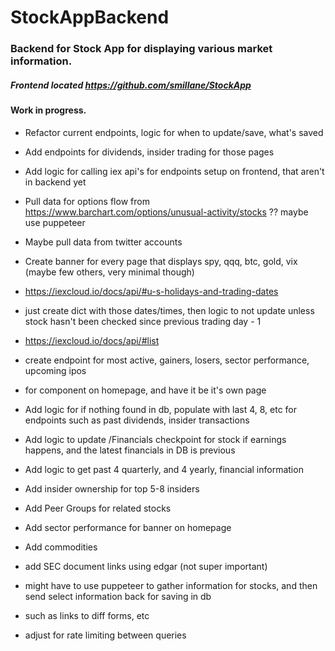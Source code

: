 # StockAppBackend
### Backend for Stock App for displaying various market information.

##### Frontend located https://github.com/smillane/StockApp

#### Work in progress.

- Refactor current endpoints, logic for when to update/save, what's saved
- Add endpoints for dividends, insider trading for those pages
- Add logic for calling iex api's for endpoints setup on frontend, that aren't in backend yet


- Pull data for options flow from https://www.barchart.com/options/unusual-activity/stocks ?? maybe use puppeteer
- Maybe pull data from twitter accounts


- Create banner for every page that displays spy, qqq, btc, gold, vix (maybe few others, very minimal though)


- https://iexcloud.io/docs/api/#u-s-holidays-and-trading-dates
- just create dict with those dates/times, then logic to not update unless stock hasn't been checked since previous trading day - 1


- https://iexcloud.io/docs/api/#list
- create endpoint for most active, gainers, losers, sector performance, upcoming ipos
- for component on homepage, and have it be it's own page


- Add logic for if nothing found in db, populate with last 4, 8, etc for endpoints such as past dividends, insider transactions


- Add logic to update /Financials checkpoint for stock if earnings happens, and the latest financials in DB is previous
- Add logic to get past 4 quarterly, and 4 yearly, financial information
- Add insider ownership for top 5-8 insiders
- Add Peer Groups for related stocks
- Add sector performance for banner on homepage
- Add commodities


- add SEC document links using edgar (not super important)
- might have to use puppeteer to gather information for stocks, and then send select information back for saving in db
- such as links to diff forms, etc
- adjust for rate limiting between queries